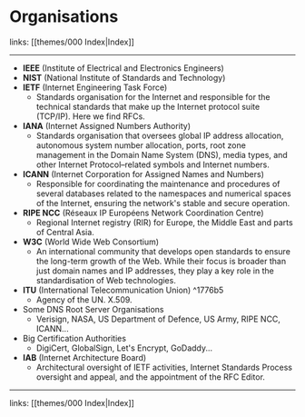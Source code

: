 # Organisations

links: [[themes/000 Index|Index]]

---

* **IEEE** (Institute of Electrical and Electronics Engineers)
* **NIST** (National Institute of Standards and Technology)
* **IETF** (Internet Engineering Task Force)
	* Standards organisation for the Internet and responsible for the technical standards that make up the Internet protocol suite (TCP/IP). Here we find RFCs.
* **IANA** (Internet Assigned Numbers Authority)
	* Standards organisation that oversees global IP address allocation, autonomous system number allocation, ports, root zone management in the Domain Name System (DNS), media types, and other Internet Protocol–related symbols and Internet numbers.
* **ICANN** (Internet Corporation for Assigned Names and Numbers)
	* Responsible for coordinating the maintenance and procedures of several databases related to the namespaces and numerical spaces of the Internet, ensuring the network's stable and secure operation.
* **RIPE NCC** (Réseaux IP Européens Network Coordination Centre)
	*  Regional Internet registry (RIR) for Europe, the Middle East and parts of Central Asia.
* **W3C** (World Wide Web Consortium)
	* An international community that develops open standards to ensure the long-term growth of the Web. While their focus is broader than just domain names and IP addresses, they play a key role in the standardisation of Web technologies.
* **ITU** (International Telecommunication Union) ^1776b5
	* Agency of the UN. X.509.
* Some DNS Root Server Organisations
	* Verisign, NASA, US Department of Defence, US Army, RIPE NCC, ICANN...
* Big Certification Authorities
	* DigiCert, GlobalSign, Let's Encrypt, GoDaddy...
* **IAB**  (Internet Architecture Board)
	* Architectural oversight of IETF activities, Internet Standards Process oversight and appeal, and the appointment of the RFC Editor.

---
links: [[themes/000 Index|Index]]